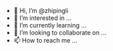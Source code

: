 - 👋 Hi, I’m @zhipingli
- 👀 I’m interested in ...
- 🌱 I’m currently learning ...
- 💞️ I’m looking to collaborate on ...
- 📫 How to reach me ...

<!---
zhipingli/zhipingli is a ✨ special ✨ repository because its `README.md` (this file) appears on your GitHub profile.
You can click the Preview link to take a look at your changes.
--->

